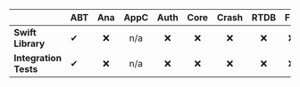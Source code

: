 |          | ABT | Ana| AppC| Auth | Core | Crash | RTDB | Fst | Func | FIAM | Inst | Msg | MLM | Perf | RC | Str |
|   :---   |  :---     | :----:    | :----: | :----: | :----: | :----:   | :----: | :----:   |   :----:  | :----: | :----:      | :----:    | :----:     | :----: | :----: | :----:   |
| **Swift Library** | ✔   |  ❌       | n/a      |❌  | ❌  | ❌  | ❌  | ❌  | ❌  | ❌  | ❌  | ❌  | ❌  | ❌  | ❌  | ❌   |
| **Integration Tests** | ✔   |  ❌       | n/a      |❌  | ❌  | ❌  | ❌  | ❌  | ❌  | ❌  | ❌  | ❌  | ❌  | ❌  | ❌  | ❌   |